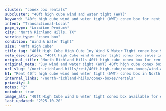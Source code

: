 ```yaml
---
cluster: "conex box rentals"
subcluster: "40ft high cube wind and water tight (WWT)"
keyword: "40ft high cube wind and water tight (WWT) conex box for rent North Richland Hills, TX"
intent: "Transactional-Local"
page_type: "Location-Product"
city: "North Richland Hills, TX"
service_type: "conex box"
condition: "Wind & Water Tight"
size: "40ft High Cube"
title_tag: "40ft High Cube High Cube 1ny Wind & Water Tight conex box Sales in North Richland Hills | LC Container"
meta_description: "40ft High Cube wind & water tight conex box sales in North Richland Hills. High cube containers with extra height. Fast delivery, competitive pricing. Serving conex boxes area. Quote ID: RSI. Call (214) 524-4168 for your free quote today."
original_title: "North Richland Hills 40ft high cube conex box for rent | LC"
original_meta: "Buy wind and water tight (WWT) 40ft high cube conex box rent with local delivery in North Richland Hills, TX. LC Container — local Since 2003. Request a fast quote today."
url_slug: "/north-richland-hills/rent/40ft-high-cube/conex-boxes/wind-and-water-tight-wwt"
h1: "Rent 40ft high cube wind and water tight (WWT) conex box in North Richland Hills"
internal_links: "/north-richland-hills/conex-boxes/rentals"
priority: 3
notes: "2"
noindex: true
image_alt: "40ft High Cube wind & water tight conex box available for delivery in North Richland Hills"
last_updated: "2025-10-20"
---
```


<!-- TODO: Add unique city/inventory copy, images, and internal links here. -->
